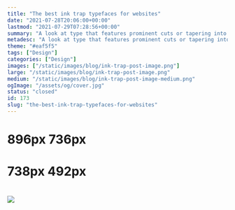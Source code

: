 ```yaml
---
title: "The best ink trap typefaces for websites"
date: "2021-07-28T20:06:00+00:00"
lastmod: "2021-07-29T07:28:56+00:00"
summary: "A look at type that features prominent cuts or tapering into the type and a variety of recommendations you can use in your designs."
metadesc: "A look at type that features prominent cuts or tapering into the type and a variety of recommendations you can use in your designs."
theme: "#eaf5f5"
tags: ["Design"]
categories: ["Design"]
images: ["/static/images/blog/ink-trap-post-image.png"]
large: "/static/images/blog/ink-trap-post-image.png"
medium: "/static/images/blog/ink-trap-post-image-medium.png"
ogImage: "/assets/og/cover.jpg"
status: "closed"
id: 173
slug: "the-best-ink-trap-typefaces-for-websites"
---
```


# 896px 736px
# 738px 492px
# <img src="￼" srcset="￼ 832w, ￼ 1664w" />
